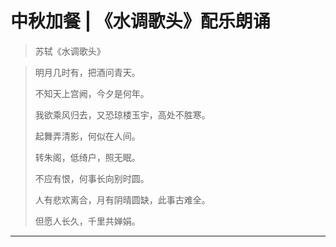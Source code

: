 # 中秋加餐 | 《水调歌头》配乐朗诵

> 苏轼《水调歌头》

> 明月几时有，把酒问青天。
> 
> 不知天上宫阙，今夕是何年。
> 
> 我欲乘风归去，又恐琼楼玉宇，高处不胜寒。
> 
> 起舞弄清影，何似在人间。
> 
> 
> 
> 转朱阁，低绮户，照无眠。
> 
> 不应有恨，何事长向别时圆。
> 
> 人有悲欢离合，月有阴晴圆缺，此事古难全。
> 
> 但愿人长久，千里共婵娟。

---

